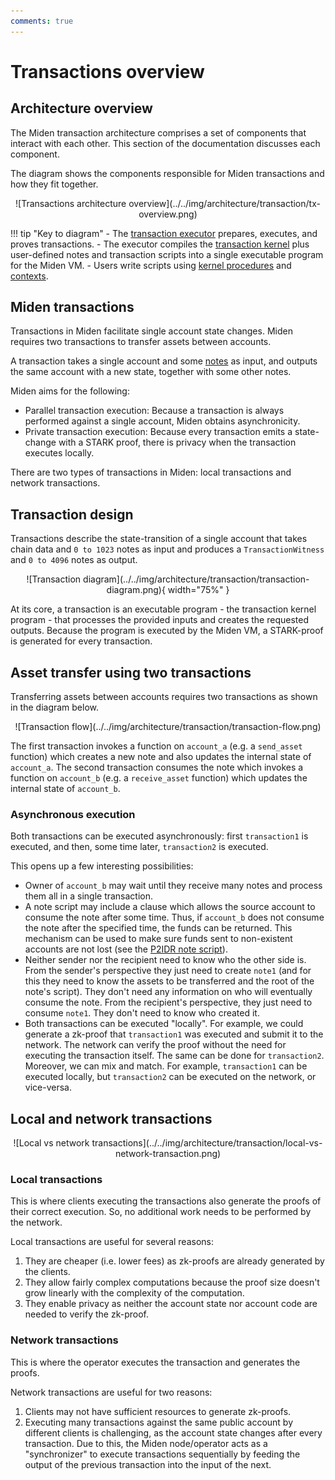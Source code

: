 ```yaml
---
comments: true
---
```


# Transactions overview

## Architecture overview

The Miden transaction architecture comprises a set of components that interact with each other. This section of the documentation discusses each component.

The diagram shows the components responsible for Miden transactions and how they fit together. 

<center>
![Transactions architecture overview](../../img/architecture/transaction/tx-overview.png)
</center>

!!! tip "Key to diagram"
    - The [transaction executor](execution.md) prepares, executes, and proves transactions. 
    - The executor compiles the [transaction kernel](kernel.md) plus user-defined notes and transaction scripts into a single executable program for the Miden VM.
    - Users write scripts using [kernel procedures](procedures.md) and [contexts](contexts.md).

## Miden transactions

Transactions in Miden facilitate single account state changes. Miden requires two transactions to transfer assets between accounts.

A transaction takes a single account and some [notes](../notes.md) as input, and outputs the same account with a new state, together with some other notes.

Miden aims for the following:

- Parallel transaction execution: Because a transaction is always performed against a single account, Miden obtains asynchronicity. 
- Private transaction execution: Because every transaction emits a state-change with a STARK proof, there is privacy when the transaction executes locally.

There are two types of transactions in Miden: local transactions and network transactions.

## Transaction design

Transactions describe the state-transition of a single account that takes chain data and `0 to 1023` notes as input and produces a `TransactionWitness` and `0 to 4096` notes as output.

<center>
![Transaction diagram](../../img/architecture/transaction/transaction-diagram.png){ width="75%" }
</center>

At its core, a transaction is an executable program - the transaction kernel program - that processes the provided inputs and creates the requested outputs. Because the program is executed by the Miden VM, a STARK-proof is generated for every transaction.

## Asset transfer using two transactions

Transferring assets between accounts requires two transactions as shown in the diagram below.

<center>
![Transaction flow](../../img/architecture/transaction/transaction-flow.png)
</center>

The first transaction invokes a function on `account_a` (e.g. a `send_asset` function) which creates a new note and also updates the internal state of `account_a`. The second transaction consumes the note which invokes a function on `account_b` (e.g. a `receive_asset` function) which updates the internal state of `account_b`.

### Asynchronous execution

Both transactions can be executed asynchronously: first `transaction1` is executed, and then, some time later, `transaction2` is executed. 

This opens up a few interesting possibilities:

* Owner of `account_b` may wait until they receive many notes and process them all in a single transaction.
* A note script may include a clause which allows the source account to consume the note after some time. Thus, if `account_b` does not consume the note after the specified time, the funds can be returned. This mechanism can be used to make sure funds sent to non-existent accounts are not lost (see the [P2IDR note script](https://github.com/0xPolygonMiden/miden-base/blob/main/miden-lib/asm/note_scripts/P2IDR.masm)).
* Neither sender nor the recipient need to know who the other side is. From the sender's perspective they just need to create `note1` (and for this they need to know the assets to be transferred and the root of the note's script). They don't need any information on who will eventually consume the note. From the recipient's perspective, they just need to consume `note1`. They don't need to know who created it.
* Both transactions can be executed "locally". For example, we could generate a zk-proof that `transaction1` was executed and submit it to the network. The network can verify the proof without the need for executing the transaction itself. The same can be done for `transaction2`. Moreover, we can mix and match. For example, `transaction1` can be executed locally, but `transaction2` can be executed on the network, or vice-versa.

## Local and network transactions

<center>
![Local vs network transactions](../../img/architecture/transaction/local-vs-network-transaction.png)
</center>

### Local transactions

This is where clients executing the transactions also generate the proofs of their correct execution. So, no additional work needs to be performed by the network. 

Local transactions are useful for several reasons:

1. They are cheaper (i.e. lower fees) as zk-proofs are already generated by the clients.
2. They allow fairly complex computations because the proof size doesn't grow linearly with the complexity of the computation.
3. They enable privacy as neither the account state nor account code are needed to verify the zk-proof.

### Network transactions

This is where the operator executes the transaction and generates the proofs. 

Network transactions are useful for two reasons:

1. Clients may not have sufficient resources to generate zk-proofs.
2. Executing many transactions against the same public account by different clients is challenging, as the account state changes after every transaction. Due to this, the Miden node/operator acts as a "synchronizer" to execute transactions sequentially by feeding the output of the previous transaction into the input of the next.

</br>